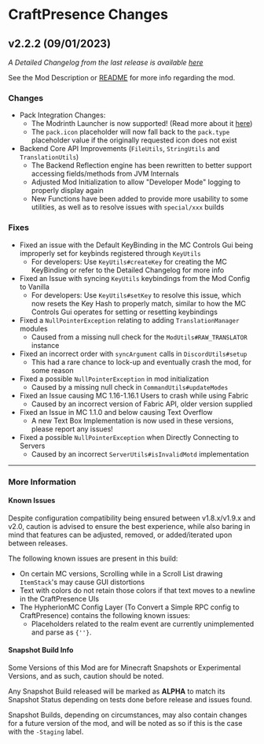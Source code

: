 # CraftPresence Changes

## v2.2.2 (09/01/2023)

_A Detailed Changelog from the last release is
available [here](https://gitlab.com/CDAGaming/CraftPresence/-/compare/release%2Fv2.2.1...release%2Fv2.2.2)_

See the Mod Description or [README](https://gitlab.com/CDAGaming/CraftPresence) for more info regarding the mod.

### Changes

* Pack Integration Changes:
    * The Modrinth Launcher is now supported! (Read more about it [here](https://blog.modrinth.com/p/launcher))
    * The `pack.icon` placeholder will now fall back to the `pack.type` placeholder value if the originally requested
      icon does not exist
* Backend Core API Improvements (`FileUtils`, `StringUtils` and `TranslationUtils`)
    * The Backend Reflection engine has been rewritten to better support accessing fields/methods from JVM Internals
    * Adjusted Mod Initialization to allow "Developer Mode" logging to properly display again
    * New Functions have been added to provide more usability to some utilities, as well as to resolve issues
      with `special/xxx` builds

### Fixes

* Fixed an issue with the Default KeyBinding in the MC Controls Gui being improperly set for keybinds registered
  through `KeyUtils`
    * For developers: Use `KeyUtils#createKey` for creating the MC KeyBinding or refer to the Detailed Changelog for
      more info
* Fixed an Issue with syncing `KeyUtils` keybindings from the Mod Config to Vanilla
    * For developers: Use `KeyUtils#setKey` to resolve this issue, which now resets the Key Hash to properly match,
      similar to how the MC Controls Gui operates for setting or resetting keybindings
* Fixed a `NullPointerException` relating to adding `TranslationManager` modules
    * Caused from a missing null check for the `ModUtils#RAW_TRANSLATOR` instance
* Fixed an incorrect order with `syncArgument` calls in `DiscordUtils#setup`
    * This had a rare chance to lock-up and eventually crash the mod, for some reason
* Fixed a possible `NullPointerException` in mod initialization
    * Caused by a missing null check in `CommandUtils#updateModes`
* Fixed an Issue causing MC 1.16-1.16.1 Users to crash while using Fabric
    * Caused by an incorrect version of Fabric API, older version supplied
* Fixed an Issue in MC 1.1.0 and below causing Text Overflow
    * A new Text Box Implementation is now used in these versions, please report any issues!
* Fixed a possible `NullPointerException` when Directly Connecting to Servers
    * Caused by an incorrect `ServerUtils#isInvalidMotd` implementation

___

### More Information

#### Known Issues

Despite configuration compatibility being ensured between v1.8.x/v1.9.x and v2.0,
caution is advised to ensure the best experience, while also baring in mind that features can be adjusted, removed, or
added/iterated upon between releases.

The following known issues are present in this build:

* On certain MC versions, Scrolling while in a Scroll List drawing `ItemStack`'s may cause GUI distortions
* Text with colors do not retain those colors if that text moves to a newline in the CraftPresence UIs
* The HypherionMC Config Layer (To Convert a Simple RPC config to CraftPresence) contains the following known issues:
    * Placeholders related to the realm event are currently unimplemented and parse as `{''}`.

#### Snapshot Build Info

Some Versions of this Mod are for Minecraft Snapshots or Experimental Versions, and as such, caution should be noted.

Any Snapshot Build released will be marked as **ALPHA** to match its Snapshot Status depending on tests done before
release
and issues found.

Snapshot Builds, depending on circumstances, may also contain changes for a future version of the mod, and will be noted
as so if this is the case with the `-Staging` label.
